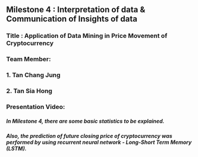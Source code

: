 ## Milestone 4 : Interpretation of data & Communication of Insights of data  

### Title : Application of Data Mining in Price Movement of Cryptocurrency

### Team Member: 
### 1. Tan Chang Jung
### 2. Tan Sia Hong

### Presentation Video: 

##### In Milestone 4, there are some basic statistics to be explained. 
##### Also, the prediction of future closing price of cryptocurrency was performed by using recurrent neural network - Long-Short Term Memory (LSTM).

